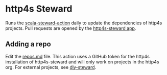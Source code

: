 # http4s Steward

Runs the [scala-steward-action](https://github.com/scala-steward-org/scala-steward-action) daily to update the dependencies of http4s projects.  Pull requests are opened by the [http4s-steward app](https://github.com/organizations/http4s/settings/apps/http4s-steward).

## Adding a repo

Edit the [repos.md](https://github.com/http4s/steward/edit/main/repos.md) file.  This action uses a GitHub token for the http4s installation of http4s-steward and will only work on projects in the http4s org.  For external projects, see [diy-steward](https://github.com/armanbilge/diy-steward/).
